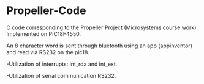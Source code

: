 # Propeller-Code
C code corresponding to the Propeller Project (Microsystems course work). Implemented on PIC18F4550.

An 8 character word is sent through bluetooth using an app (appinventor) and read via RS232 on the pic18.


-Utilization of interrupts: int_rda and int_ext.

-Utilization of serial communication RS232.
